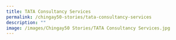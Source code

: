 ```yaml
---
title: TATA Consultancy Services
permalink: /chingay50-stories/tata-consultancy-services
description: ""
image: /images/Chingay50 Stories/TATA Consultancy Services.jpg
---
```

